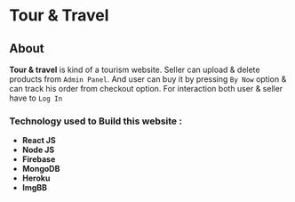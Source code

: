 # **Tour & Travel**

## About

**Tour & travel** is kind of a tourism website. Seller can upload & delete products from `Admin Panel`. And user can buy it by pressing `By Now` option & can track his order from checkout option. For interaction both user & seller have to `Log In`

### Technology used to Build this website :

- **React JS**
- **Node JS**
- **Firebase**
- **MongoDB**
- **Heroku**
- **ImgBB**